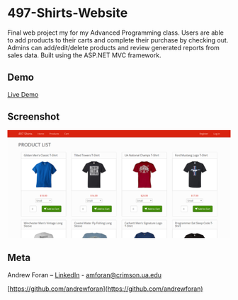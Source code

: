 # 497-Shirts-Website

Final web project my for my Advanced Programming class. Users are able to add products to their carts and complete their purchase by checking out. Admins can add/edit/delete products and review generated reports from sales data. Built using the ASP.NET MVC framework.

## Demo
[Live Demo](http://uamis.org/MIS497SP18/aforan/)

## Screenshot
![](header.png)

## Meta
Andrew Foran – [LinkedIn](https://www.linkedin.com/in/andrewmforan/) - amforan@crimson.ua.edu

[https://github.com/andrewforan](https://github.com/andrewforan)
